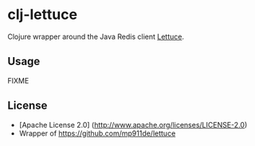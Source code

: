 # clj-lettuce

Clojure wrapper around the Java Redis client [Lettuce](https://github.com/mp911de/lettuce).

## Usage

FIXME

## License

* [Apache License 2.0] (http://www.apache.org/licenses/LICENSE-2.0)
* Wrapper of https://github.com/mp911de/lettuce
